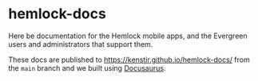 # hemlock-docs

Here be documentation for the Hemlock mobile apps, and the Evergreen users and administrators that support them.

These docs are published to https://kenstir.github.io/hemlock-docs/ from the `main` branch and we built using [Docusaurus](https://docusaurus.io/).
